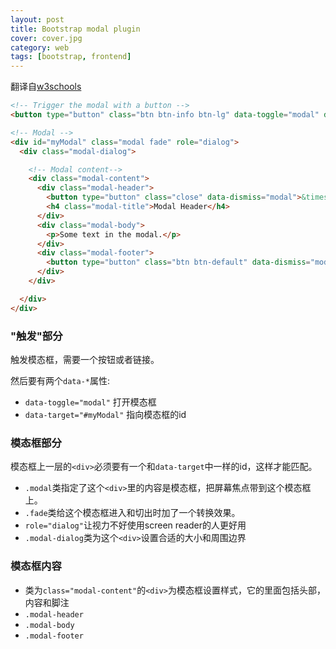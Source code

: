 ```yaml
---
layout: post
title: Bootstrap modal plugin
cover: cover.jpg
category: web
tags: [bootstrap, frontend]
---
```


翻译自[w3schools](http://www.w3schools.com/bootstrap/bootstrap_modal.asp)

```html
<!-- Trigger the modal with a button -->
<button type="button" class="btn btn-info btn-lg" data-toggle="modal" data-target="#myModal">Open Modal</button>

<!-- Modal -->
<div id="myModal" class="modal fade" role="dialog">
  <div class="modal-dialog">

    <!-- Modal content-->
    <div class="modal-content">
      <div class="modal-header">
        <button type="button" class="close" data-dismiss="modal">&times;</button>
        <h4 class="modal-title">Modal Header</h4>
      </div>
      <div class="modal-body">
        <p>Some text in the modal.</p>
      </div>
      <div class="modal-footer">
        <button type="button" class="btn btn-default" data-dismiss="modal">Close</button>
      </div>
    </div>

  </div>
</div>
```

### "触发"部分

触发模态框，需要一个按钮或者链接。

然后要有两个`data-*`属性:

- `data-toggle="modal"` 打开模态框
- `data-target="#myModal"` 指向模态框的id

### 模态框部分

模态框上一层的`<div>`必须要有一个和`data-target`中一样的id，这样才能匹配。

- `.modal`类指定了这个`<div>`里的内容是模态框，把屏幕焦点带到这个模态框上。
- `.fade`类给这个模态框进入和切出时加了一个转换效果。
- `role="dialog"`让视力不好使用screen reader的人更好用
- `.modal-dialog`类为这个`<div>`设置合适的大小和周围边界

### 模态框内容

- 类为`class="modal-content"`的`<div>`为模态框设置样式，它的里面包括头部，内容和脚注
- `.modal-header`
- `.modal-body`
- `.modal-footer`
